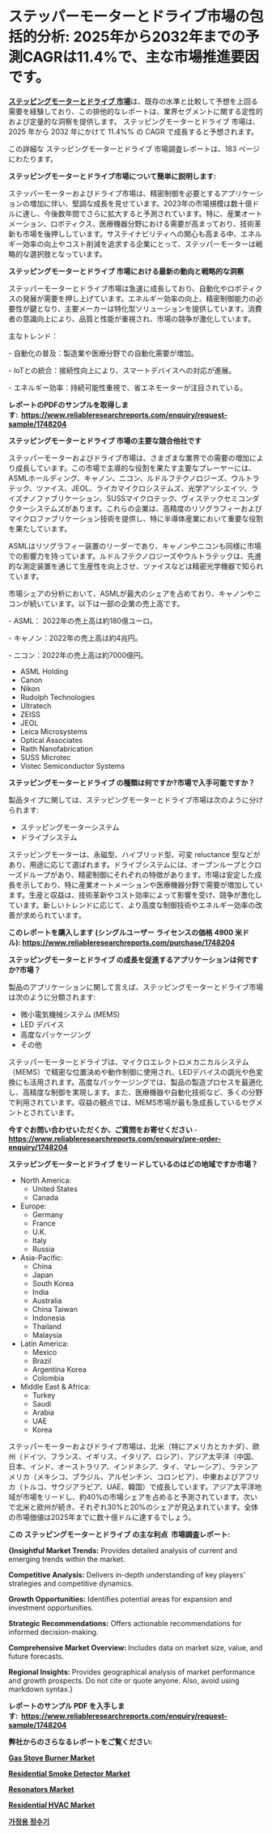 <p><h1>ステッパーモーターとドライブ市場の包括的分析: 2025年から2032年までの予測CAGRは11.4%で、主な市場推進要因 です。</h1></p><p data-sourcepos="1:1-1:157"><strong><a href="https://www.reliableresearchreports.com/stepper-motors-and-drives-r1748204?utm_campaign=110&utm_medium=36&utm_source=Github&utm_content=ia&utm_term=17032025&utm_id=stepper-motors-and-drives">ステッピングモーターとドライブ 市場</a></strong>は、既存の水準と比較して予想を上回る需要を経験しており、この排他的なレポートは、業界セグメントに関する定性的および定量的な洞察を提供します。 ステッピングモーターとドライブ 市場は、2025 年から 2032 年にかけて 11.4%% の CAGR で成長すると予想されます。</p>
<p data-sourcepos="3:1-3:50">この詳細な ステッピングモーターとドライブ 市場調査レポートは、183 ページにわたります。</p>
<p><strong>ステッピングモーターとドライブ市場について簡単に説明します:</strong></p>
<p><p>ステッパーモーターおよびドライブ市場は、精密制御を必要とするアプリケーションの増加に伴い、堅調な成長を見せています。2023年の市場規模は数十億ドルに達し、今後数年間でさらに拡大すると予測されています。特に、産業オートメーション、ロボティクス、医療機器分野における需要が高まっており、技術革新も市場を後押ししています。サステイナビリティへの関心も高まる中、エネルギー効率の向上やコスト削減を追求する企業にとって、ステッパーモーターは戦略的な選択肢となっています。</p></p>
<p><strong>ステッピングモーターとドライブ 市場における最新の動向と戦略的な洞察</strong></p>
<p><p>ステッパーモーターとドライブ市場は急速に成長しており、自動化やロボティクスの発展が需要を押し上げています。エネルギー効率の向上、精密制御能力の必要性が鍵となり、主要メーカーは特化型ソリューションを提供しています。消費者の意識向上により、品質と性能が重視され、市場の競争が激化しています。</p><p>主なトレンド：</p><p>- 自動化の普及：製造業や医療分野での自動化需要が増加。</p><p>- IoTとの統合：接続性向上により、スマートデバイスへの対応が進展。</p><p>- エネルギー効率：持続可能性重視で、省エネモーターが注目されている。</p></p>
<p><strong>レポートのPDFのサンプルを取得します</strong><strong>:&nbsp;&nbsp;<a href="https://www.reliableresearchreports.com/enquiry/request-sample/1748204?utm_campaign=110&utm_medium=36&utm_source=Github&utm_content=ia&utm_term=17032025&utm_id=stepper-motors-and-drives">https://www.reliableresearchreports.com/enquiry/request-sample/1748204</a></strong></p>
<p><strong>ステッピングモーターとドライブ 市場の主要な競合他社です</strong></p>
<p><p>ステッパーモーターおよびドライブ市場は、さまざまな業界での需要の増加により成長しています。この市場で主導的な役割を果たす主要なプレーヤーには、ASMLホールディング、キャノン、ニコン、ルドルフテクノロジーズ、ウルトラテック、ツァイス、JEOL、ライカマイクロシステムズ、光学アソシエイツ、ライズナノファブリケーション、SUSSマイクロテック、ヴィステックセミコンダクターシステムズがあります。これらの企業は、高精度のリソグラフィーおよびマイクロファブリケーション技術を提供し、特に半導体産業において重要な役割を果たしています。</p><p>ASMLはリソグラフィー装置のリーダーであり、キャノンやニコンも同様に市場での影響力を持っています。ルドルフテクノロジーズやウルトラテックは、先進的な測定装置を通じて生産性を向上させ、ツァイスなどは精密光学機器で知られています。</p><p>市場シェアの分析において、ASMLが最大のシェアを占めており、キャノンやニコンが続いています。以下は一部の企業の売上高です。</p><p>- ASML： 2022年の売上高は約180億ユーロ。</p><p>- キャノン：2022年の売上高は約4兆円。</p><p>- ニコン：2022年の売上高は約7000億円。</p></p>
<p><ul><li>ASML Holding</li><li>Canon</li><li>Nikon</li><li>Rudolph Technologies</li><li>Ultratech</li><li>ZEISS</li><li>JEOL</li><li>Leica Microsystems</li><li>Optical Associates</li><li>Raith Nanofabrication</li><li>SUSS Microtec</li><li>Vistec Semiconductor Systems</li></ul></p>
<p><strong>ステッピングモーターとドライブ の種類は何ですか?市場で入手可能ですか？</strong></p>
<p>製品タイプに関しては、ステッピングモーターとドライブ市場は次のように分けられます:</p>
<p><ul><li>ステッピングモーターシステム</li><li>ドライブシステム</li></ul></p>
<p><p>ステッピングモーターは、永磁型、ハイブリッド型、可変 reluctance 型などがあり、用途に応じて選ばれます。ドライブシステムには、オープンループとクローズドループがあり、精密制御にそれぞれの特徴があります。市場は安定した成長を示しており、特に産業オートメーションや医療機器分野で需要が増加しています。生産と収益は、技術革新やコスト効率によって影響を受け、競争が激化しています。新しいトレンドに応じて、より高度な制御技術やエネルギー効率の改善が求められています。</p></p>
<p><strong>このレポートを購入します (シングルユーザー ライセンスの価格 4900 米ドル):&nbsp;<a href="https://www.reliableresearchreports.com/purchase/1748204?utm_campaign=110&utm_medium=36&utm_source=Github&utm_content=ia&utm_term=17032025&utm_id=stepper-motors-and-drives">https://www.reliableresearchreports.com/purchase/1748204</a></strong></p>
<p><strong>ステッピングモーターとドライブ の成長を促進するアプリケーションは何ですか?市場？</strong></p>
<p>製品のアプリケーションに関して言えば、ステッピングモーターとドライブ市場は次のように分類されます:</p>
<p><ul><li>微小電気機械システム (MEMS)</li><li>LED デバイス</li><li>高度なパッケージング</li><li>その他</li></ul></p>
<p><p>ステッパーモーターとドライブは、マイクロエレクトロメカニカルシステム（MEMS）で精密な位置決めや動作制御に使用され、LEDデバイスの調光や色変換にも活用されます。高度なパッケージングでは、製品の製造プロセスを最適化し、高精度な制御を実現します。また、医療機器や自動化技術など、多くの分野で利用されています。収益の観点では、MEMS市場が最も急成長しているセグメントとされています。</p></p>
<p><strong>今すぐお問い合わせいただくか、ご質問をお寄せください</strong><strong>&nbsp;</strong>-<strong><a href="https://www.reliableresearchreports.com/enquiry/pre-order-enquiry/1748204?utm_campaign=110&utm_medium=36&utm_source=Github&utm_content=ia&utm_term=17032025&utm_id=stepper-motors-and-drives">https://www.reliableresearchreports.com/enquiry/pre-order-enquiry/1748204</a></strong></p>
<p><strong>ステッピングモーターとドライブ をリードしているのはどの地域ですか市場？</strong></p>
<p><ul>
    <li>
        North America:
        <ul>
            <li>United States</li>
            <li>Canada</li>
        </ul>
    </li>
    <li>
        Europe:
        <ul>
            <li>Germany</li>
            <li>France</li>
            <li>U.K.</li>
            <li>Italy</li>
            <li>Russia</li>
        </ul>
    </li>
    <li>
        Asia-Pacific:
        <ul>
            <li>China</li>
            <li>Japan</li>
            <li>South Korea</li>
            <li>India</li>
            <li>Australia</li>
            <li>China Taiwan</li>
            <li>Indonesia</li>
            <li>Thailand</li>
            <li>Malaysia</li>
        </ul>
    </li>
    <li>
        Latin America:
        <ul>
            <li>Mexico</li>
            <li>Brazil</li>
            <li>Argentina Korea</li>
            <li>Colombia</li>
        </ul>
    </li>
    <li>
        Middle East & Africa:
        <ul>
            <li>Turkey</li>
            <li>Saudi</li>
            <li>Arabia</li>
            <li>UAE</li>
            <li>Korea</li>
        </ul>
    </li>
    </ul></p>
<p><p>ステッパーモーターおよびドライブ市場は、北米（特にアメリカとカナダ）、欧州（ドイツ、フランス、イギリス、イタリア、ロシア）、アジア太平洋（中国、日本、インド、オーストラリア、インドネシア、タイ、マレーシア）、ラテンアメリカ（メキシコ、ブラジル、アルゼンチン、コロンビア）、中東およびアフリカ（トルコ、サウジアラビア、UAE、韓国）で成長しています。アジア太平洋地域が市場をリードし、約40%の市場シェアを占めると予測されています。次いで北米と欧州が続き、それぞれ30%と20%のシェアが見込まれています。全体の市場価値は2025年までに数十億ドルに達するでしょう。</p></p>
<p><strong>この ステッピングモーターとドライブ の主な利点&nbsp; 市場調査レポート:</strong></p>
<p><strong>{Insightful Market Trends:</strong> Provides detailed analysis of current and emerging trends within the market.</p>
<p><strong>Competitive Analysis:</strong> Delivers in-depth understanding of key players' strategies and competitive dynamics.</p>
<p><strong>Growth Opportunities:</strong> Identifies potential areas for expansion and investment opportunities.</p>
<p><strong>Strategic Recommendations:</strong> Offers actionable recommendations for informed decision-making.</p>
<p><strong>Comprehensive Market Overview: </strong>Includes data on market size, value, and future forecasts.</p>
<p><strong>Regional Insights: </strong>Provides geographical analysis of market performance and growth prospects. Do not cite or quote anyone. Also, avoid using markdown syntax.}</p>
<p><strong>レポートのサンプル PDF を入手します:&nbsp;</strong><strong>&nbsp;<a href="https://www.reliableresearchreports.com/enquiry/request-sample/1748204?utm_campaign=110&utm_medium=36&utm_source=Github&utm_content=ia&utm_term=17032025&utm_id=stepper-motors-and-drives">https://www.reliableresearchreports.com/enquiry/request-sample/1748204</a></strong></p>
<p></p>
<p></p>
<p></p>
<p></p>
<p><strong>弊社からのさらなるレポートをご覧ください:</strong></p>
<p><strong><p><a href="https://www.linkedin.com/pulse/gas-stove-burner-market-expansion-comprehensive-analysis-138-iyhte?utm_campaign=110&utm_medium=36&utm_source=Github&utm_content=ia&utm_term=17032025&utm_id=stepper-motors-and-drives">Gas Stove Burner Market</a></p><p><a href="https://www.linkedin.com/pulse/comprehensive-analysis-residential-smoke-detector-qskuc?utm_campaign=110&utm_medium=36&utm_source=Github&utm_content=ia&utm_term=17032025&utm_id=stepper-motors-and-drives">Residential Smoke Detector Market</a></p><p><a href="https://www.linkedin.com/pulse/industry-strategies-opportunities-resonators-market-projected-cagr-tmmoe?utm_campaign=110&utm_medium=36&utm_source=Github&utm_content=ia&utm_term=17032025&utm_id=stepper-motors-and-drives">Resonators Market</a></p><p><a href="https://www.linkedin.com/pulse/market-leaders-laggards-global-residential-hvac-trends-2cice?utm_campaign=110&utm_medium=36&utm_source=Github&utm_content=ia&utm_term=17032025&utm_id=stepper-motors-and-drives">Residential HVAC Market</a></p><p><a href="https://github.com/sougarounis/Market-Research-Report-List-7/blob/main/529082646973.md?utm_campaign=110&utm_medium=36&utm_source=Github&utm_content=ia&utm_term=17032025&utm_id=stepper-motors-and-drives">가정용 정수기</a></p></strong></p>